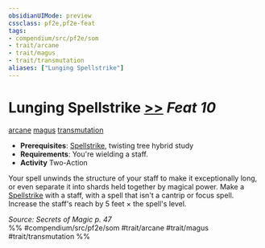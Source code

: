 ```yaml
---
obsidianUIMode: preview
cssclass: pf2e,pf2e-feat
tags:
- compendium/src/pf2e/som
- trait/arcane
- trait/magus
- trait/transmutation
aliases: ["Lunging Spellstrike"]
---
```

# Lunging Spellstrike  [>>](rules/core-rulebook/chapter-9-playing-the-game.md#Actions "Two-Action") *Feat 10*  
[arcane](rules/traits/arcane.md "Arcane Tradition Trait")  [magus](rules/traits/magus-som.md "Magus Class Trait")  [transmutation](rules/traits/transmutation.md "Transmutation School Trait")  

- **Prerequisites**: [Spellstrike](rules/actions/spellstrike-som.md), twisting tree hybrid study
- **Requirements**: You're wielding a staff.
- **Activity** Two-Action

Your spell unwinds the structure of your staff to make it exceptionally long, or even separate it into shards held together by magical power. Make a [Spellstrike](rules/actions/spellstrike-som.md) with a staff, with a spell that isn't a cantrip or focus spell. Increase the staff's reach by 5 feet × the spell's level.

*Source: Secrets of Magic p. 47*  
%% #compendium/src/pf2e/som #trait/arcane #trait/magus #trait/transmutation %%